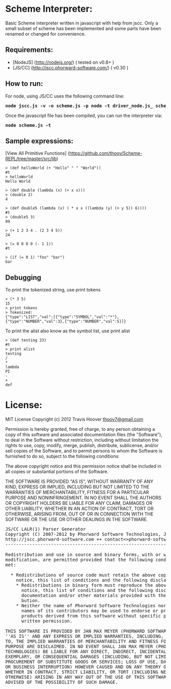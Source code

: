Scheme Interpreter:
======

Basic Scheme interpreter written in javascript with help from jscc. Only a small subset of scheme has been implemented and some parts have been renamed or changed for convenience.

Requirements:
--------
* [NodeJS] (http://nodejs.org/) ( tested on v0.8+ ) 
* [JS/CC] (http://jscc.phorward-software.com/) ( v0.30 )

How to run:
--------

For node, using JS/CC uses the following command line: 
<pre><b>node jscc.js -v -o scheme.js -p node -t driver_node.js_ scheme.par</b></pre>
</pre>

Once the javascript file has been compiled, you can run the interpreter via: 
<pre><b>node scheme.js -t</b></pre>
</pre>


Sample expressions:
--------
[View All Primitive Functions] (https://github.com/thoov/Scheme-REPL/tree/master/src/lib)

<pre><code>> (def helloWorld (+ "Hello" " " "World"))
#t
> helloWorld
Hello World
</code></pre>

<pre><code>> (def double (lambda (x) (+ x x)))
> (double 2)
4
</code></pre>

<pre><code>> (def double5 (lambda (x) ( * x x ((lambda (y) (+ y 5)) 6))))
#t
> (double5 3)
99
</code></pre>

<pre><code>> (+ 1 2 3 4 . (2 3 4 5))
24
</code></pre>

<pre><code>> (= 0 0 0 0 (- 1 1))
#t
</code></pre>

<pre><code>> (if (= 0 1) "foo" "bar")
bar
</code></pre>


Debugging
--------

To print the tokenized string, use print tokens
<pre><code>> (* 3 5)
15
> print tokens 
> Tokenized: 
{"type":"LIST","val":[{"type":"SYMBOL","val":"*"},{"type":"NUMBER","val":3},{"type":"NUMBER","val":5}]}
</code></pre>

To print the alist also know as the symbol list, use print alist
<pre><code>> (def testing 23)    
#t
> print alist
testing
/
*
lambda
PI
-
+
def
</code></pre>

License:
======

MIT License
Copyright (c) 2012 Travis Hoover thoov7@gmail.com

Permission is hereby granted, free of charge, to any person obtaining a copy of this software and associated documentation files (the "Software"), to deal in the Software without restriction, including without limitation the rights to use, copy, modify, merge, publish, distribute, sublicense, and/or sell copies of the Software, and to permit persons to whom the Software is furnished to do so, subject to the following conditions:

The above copyright notice and this permission notice shall be included in all copies or substantial portions of the Software.

THE SOFTWARE IS PROVIDED "AS IS", WITHOUT WARRANTY OF ANY KIND, EXPRESS OR IMPLIED, INCLUDING BUT NOT LIMITED TO THE WARRANTIES OF MERCHANTABILITY, FITNESS FOR A PARTICULAR PURPOSE AND NONINFRINGEMENT. IN NO EVENT SHALL THE AUTHORS OR COPYRIGHT HOLDERS BE LIABLE FOR ANY CLAIM, DAMAGES OR OTHER LIABILITY, WHETHER IN AN ACTION OF CONTRACT, TORT OR OTHERWISE, ARISING FROM, OUT OF OR IN CONNECTION WITH THE SOFTWARE OR THE USE OR OTHER DEALINGS IN THE SOFTWARE.

<pre>
JS/CC LALR(1) Parser Generator
Copyright (C) 2007-2012 by Phorward Software Technologies, Jan Max Meyer
http://jscc.phorward-software.com ++ contact<<AT>>phorward-software<<DOT>>com
--------------------------------------------------------------------------------

Redistribution and use in source and binary forms, with or without
modification, are permitted provided that the following conditions are
met:

  * Redistributions of source code must retain the above copyright
    notice, this list of conditions and the following disclaimer.
	* Redistributions in binary form must reproduce the above copyright
	  notice, this list of conditions and the following disclaimer in the
	  documentation and/or other materials provided with the distri-
	  bution.
	* Neither the name of Phorward Software Technologies nor the
	  names of its contributors may be used to endorse or promote
	  products derived from this software without specific prior
	  written permission.

THIS SOFTWARE IS PROVIDED BY JAN MAX MEYER (PHORWARD SOFTWARE TECHNOLOGIES)
''AS IS'' AND ANY EXPRESS OR IMPLIED WARRANTIES, INCLUDING, BUT NOT LIMITED
TO, THE IMPLIED WARRANTIES OF MERCHANTABILITY AND FITNESS FOR A PARTICULAR
PURPOSE ARE DISCLAIMED. IN NO EVENT SHALL JAN MAX MEYER (PHORWARD SOFTWARE
TECHNOLOGIES) BE LIABLE FOR ANY DIRECT, INDIRECT, INCIDENTAL, SPECIAL,
EXEMPLARY, OR CONSEQUENTIAL DAMAGES (INCLUDING, BUT NOT LIMITED TO, 
PROCUREMENT OF SUBSTITUTE GOODS OR SERVICES; LOSS OF USE, DATA, OR PROFITS;
OR BUSINESS INTERRUPTION) HOWEVER CAUSED AND ON ANY THEORY OF LIABILITY,
WHETHER IN CONTRACT, STRICT LIABILITY, OR TORT (INCLUDING NEGLIGENCE OR
OTHERWISE) ARISING IN ANY WAY OUT OF THE USE OF THIS SOFTWARE, EVEN IF
ADVISED OF THE POSSIBILITY OF SUCH DAMAGE.</pre>